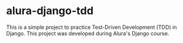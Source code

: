 # alura-django-tdd

This is a simple project to practice Test-Driven Development (TDD) in Django. This project was developed during Alura's Django course.
